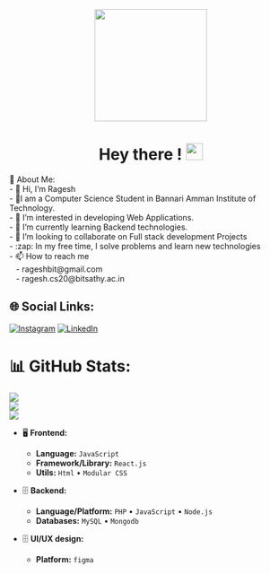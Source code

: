 <div align="center">
	<img src="https://cdn.dribbble.com/users/1059583/screenshots/4171367/media/34e69eb61a7bd8dea1c957a8b82605a7.gif" width="200">
</div>
<div align="center">
  <img src="https://komarev.com/ghpvc/?username=RAGESH2003&style=flat-square&color=blue" alt=""/>
</div>


<div align="center">
  <h1>
      Hey there !
    <img src="https://media.giphy.com/media/hvRJCLFzcasrR4ia7z/giphy.gif" width="30px"/>
  </h1>
</div>
💫 About Me:<br>
- 👋 Hi, I’m Ragesh <br>
- 👨‍I am a Computer Science Student in Bannari Amman Institute of Technology.<br>
- 👀 I’m interested in developing Web Applications.<br>
- 🌱 I’m currently learning Backend technologies.<br>
- 💞️ I’m looking to collaborate on Full stack development Projects<br>
- :zap: In my free time, I solve problems and learn new technologies<br>
- 📫 How to reach me<br>
&nbsp;&nbsp;&nbsp- rageshbit@gmail.com<br>
&nbsp;&nbsp;&nbsp- ragesh.cs20@bitsathy.ac.in





## 🌐 Social Links:
[![Instagram](https://img.shields.io/badge/Instagram-%23E4405F.svg?logo=Instagram&logoColor=white)](https://instagram.com/silentboy15_5) [![LinkedIn](https://img.shields.io/badge/LinkedIn-%230077B5.svg?logo=linkedin&logoColor=white)](https://linkedin.com/in/https://www.linkedin.com/in/ragesh-n-98227b210/) 
# 📊 GitHub Stats:
![](https://github-readme-stats.vercel.app/api?username=RAGESH-N&theme=blueberry&hide_border=false&include_all_commits=false&count_private=false)<br/>
![](https://github-readme-streak-stats.herokuapp.com/?user=RAGESH-N&theme=blueberry&hide_border=false)<br/>
![](https://github-readme-stats.vercel.app/api/top-langs/?username=RAGESH-N&theme=blueberry&hide_border=false&include_all_commits=false&count_private=false&layout=compact)

- 🖥 **Frontend:**

  - **Language:** `JavaScript`
  - **Framework/Library:** `React.js` 
  - **Utils:** `Html` • `Modular CSS`
  
- 🗄️ **Backend:**

  - **Language/Platform:** `PHP` • `JavaScript` • `Node.js`
  - **Databases:** `MySQL` • `Mongodb`
- 🗄️ **UI/UX design:**

  - **Platform:** `figma`

